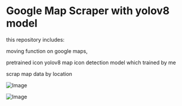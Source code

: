 # Google Map Scraper with yolov8 model
this repository includes:

moving function on google maps,

pretrained icon yolov8 map icon detection model which trained by me

scrap map data by location

![Image](https://github.com/user-attachments/assets/177cea3c-ab85-42e8-85e5-15d38c253bb9)

![Image](https://github.com/user-attachments/assets/9adfbde9-c064-42e7-9ac1-616b4eaf77b2)
